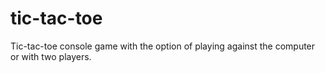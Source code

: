 # tic-tac-toe
Tic-tac-toe console game with the option of playing against the computer or with two players.
